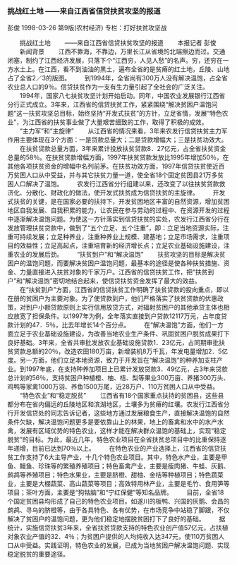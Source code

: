 ### 挑战红土地  ——来自江西省信贷扶贫攻坚的报道
彭俊
1998-03-26
第9版(农村经济)
专栏：打好扶贫攻坚战

　　挑战红土地
　　——来自江西省信贷扶贫攻坚的报道
　　本报记者  彭俊
　　新闻背景
　　江西不靠海，不靠边，万里长江从省境的北端擦边而过。交通闭塞，制约了江西经济发展，只落下个“江西穷，人见人愁”的名声。穷，还穷在一方水土上。在江西，看不到油油的黑土，遍布全省的是贫瘠的红土地，丘陵、山地占了全省2／3的版图。
　　到1994年，全省尚有300万人没有解决温饱，占全省农业总人口的9％。信贷扶贫作为一支有生力量引起了全社会的广泛关注。
　　1994年，国家八七扶贫攻坚计划开始启动。同年，中国农业发展银行江西省分行正式成立。3年来，江西省的信贷扶贫工作，紧紧围绕“解决贫困户温饱问题”这一扶贫攻坚总目标，始终坚持“开发式扶贫”的方针，立足省情，发展“特色农业”，为江西省的扶贫事业做了大量艰苦细致的工作，取得了积极的成效。
　　“主力军”和“主旋律”
　　从江西省的情况来看，3年来农发行信贷扶贫主力军作用主要体现在3个方面：一是贷款总量大；二是贷款增幅大；三是扶贫功效大。
　　在扶贫贷款总量方面，3年来累计投放扶贫贷款8．27亿元，占全省扶贫资金总量的58％。在扶贫贷款增幅方面，1997年扶贫贷款发放比1995年增加50％，在其他各项扶贫资金的增幅中名列前茅。在扶贫功效方面，1997年信贷扶贫使近百万贫困人口从中受益，并与其它扶贫力量一道，使全省18个固定贫困县21万多贫困人口解决了温饱。
　　农发行江西省分行组建以来，还改变了以往扶贫贷款救济化、分散化、财政化的做法，使开发式扶贫成为信贷扶贫的主旋律。
　　开发式扶贫的关键，是在国家必要的扶持下，开发贫困地区丰富的自然资源，增加贫困地区自我发展、自我积累的能力，让农民在参与劳动的过程中、在资源开发的过程中逐渐解决温饱问题。为使这一方针落实到信贷扶贫的实处，农发行江西省分行在发放管理扶贫贷款中，做到了“五个立足、五个注重”，即：立足当地资源实际，注重可持续发展；立足种养业，注重种养业上规模、建基地；立足市场需求，注重项目的效益性；立足高起点，注重培育新的经济增长点；立足农业基础设施建设，注重农业的发展后劲。
　　“扶贫到户”和“解决温饱”
　　扶贫攻坚的目标是解决贫困户的温饱问题，而要解决贫困户温饱问题，最基本的途径是使各种扶贫措施、资金、力量直接进入扶贫对象的千家万户。江西省的信贷扶贫工作，把“扶贫到户”和“解决温饱”密切地结合起来，使信贷扶贫资金发挥了最大的效益。
　　在“扶贫到户”方面，江西省的信贷扶贫工作明确了扶贫贷款的投向重点，即以在册的贫困户为主要对象。为了使贷款到户，他们严格落实了扶贫贷款的优惠政策，对到户小额贷款原则上实行信用放贷方式，对辐射贫困户的其他承贷主体也相应放宽了担保条件。以1997年为例，全年落实直接到户贷款12117万元，占年度贷款计划的47．5％，比去年增长14个百分点。
　　在“解决温饱”方面，他们一方面立足于农业基础设施建设，为改善当地农业生产条件、巩固贫困户脱贫成果打下良好基础。3年来，全省共审批发放农业基础设施贷款1．23亿元，占同期审批扶贫贷款总额的20％，改造农田180万亩，新增装机8万千瓦，年发电量增加2．5亿度。另一方面，他们立足本地资源，致力于开发旨在“解决温饱”的种养加支柱产业。到1997年底，在支持种养加项目上已累计发放贷款3．49亿元，占3年来贷款总计划的56％，支持贫困户种植橙、柚、桔、梨等果业300万亩、养猪300万头、鸡鸭等家禽1000万羽、养鱼1500万尾，近28万户、110万贫困人口从中受益。
　　“特色农业”和“稳定脱贫”
　　江西省有18个国家重点扶持的贫困县，这些县都分布在省内偏远的丘陵地区和滨湖地区，土壤多为贫瘠的红壤。农发行江西省分行开发信贷处的同志告诉记者，这些地方通过发展粮食生产，直接解决温饱的自然条件欠缺，解决温饱问题更多是要依靠山上的林果，地上的畜禽和水中的水产水禽，发展有区域优势的特色农业，这样才能在解决群众温饱的基础上，实现“稳定脱贫”的目标。为此，最近几年，特色农业项目在全省扶贫总项目中的比重保持逐年递增，目前已达到70％以上。
　　在特色农业的产业选择上，江西省的信贷扶贫工作支持了6大主导产业，十几个特色农业项目。其中，特色水产业，主要是甲鱼、鳗鱼、珍珠等的繁殖养殖项目；特色畜禽产业，主要是瘦肉猪、牛蛙、灰鹅、鹧鸪等养殖项目；特色水果业，主要是脐橙、甜柚、金桔等种植项目；特色蔬菜业，主要是大棚蔬菜、高山蔬菜等项目；高效特用林产业，主要是毛竹、食用笋等项目；茶叶方面，主要是“狗牯脑”和“宁红保健”等知名品牌。
　　目前，全省18个国定贫困县均形成了自己的特色农业项目。如遂川的板鸭、兴国的灰鹅、会昌的鹧鸪、寻乌的脐橙等，由于各具特色、各有优势，在市场竞争中站稳了脚跟，不仅解决了贫困户的温饱问题，更为他们稳定地摆脱贫困打下了良好的基础。
　　据统计，实施信贷扶贫3年来，全省扶贫贷款支持的特色农业创产值57亿元，占扶植对象农业产值的32．4％；为贫困户提供的人均纯收入达347元，使110万贫困人口从中受益。实践证明，特色农业的发展，已成为当地贫困户解决温饱问题、实现稳定脱贫的重要途径。
